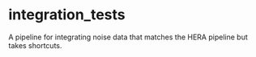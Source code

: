 # integration_tests

A pipeline for integrating noise data that matches the HERA pipeline but takes shortcuts.
